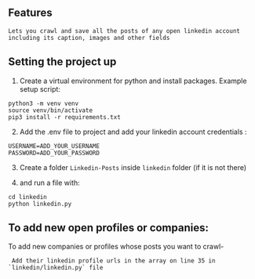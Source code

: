 ## Features

```
Lets you crawl and save all the posts of any open linkedin account including its caption, images and other fields
```

## Setting the project up

1. Create a virtual environment for python and install packages. Example setup script:

```
python3 -m venv venv
source venv/bin/activate
pip3 install -r requirements.txt
```

2. Add the .env file to project and  add your linkedin account credentials :
```
USERNAME=ADD_YOUR_USERNAME
PASSWORD=ADD_YOUR_PASSWORD

```
3. Create a folder `Linkedin-Posts` inside `linkedin` folder (if it is not there)


4. and run a file with:

```
cd linkedin
python linkedin.py
```

## To add new open profiles or companies:

To add new companies or profiles whose posts you want to crawl-
 ```
  Add their linkedin profile urls in the array on line 35 in `linkedin/linkedin.py` file
 ```
